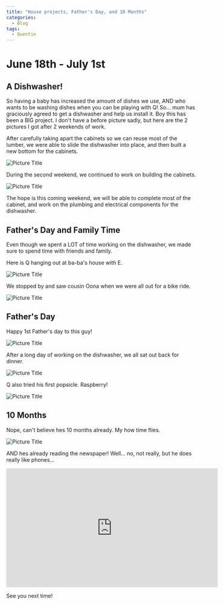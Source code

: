 ```yaml
---
title: "House projects, Father's Day, and 10 Months"
categories:
  - Blog
tags:
  - Quentin
---
```


# June 18th - July 1st

## A Dishwasher!

So having a baby has increased the amount of dishes we use, AND who wants to be washing dishes when you can be playing with Q! So... mum has graciously agreed to get a dishwasher and help us install it. Boy this has been a BIG project. I don't have a before picture sadly, but here are the 2 pictures I got after 2 weekends of work.

After carefully taking apart the cabinets so we can reuse most of the lumber, we were able to slide the dishwasher into place, and then built a new bottom for the cabinets.

![Picture Title](/assets/images/proj1.jpg)

During the second weekend, we continued to work on building the cabinets.

![Picture Title](/assets/images/proj2.jpg)

The hope is this coming weekend, we will be able to complete most of the cabinet, and work on the plumbing and electrical components for the dishwasher.

## Father's Day and Family Time

Even though we spent a LOT of time working on the dishwasher, we made sure to spend time with friends and family.

Here is Q hanging out at ba-ba's house with E.

![Picture Title](/assets/images/eandqfeed.jpg)

We stopped by and saw cousin Oona when we were all out for a bike ride.

![Picture Title](/assets/images/cousintime.jpg)

## Father's Day

Happy 1st Father's day to this guy!

![Picture Title](/assets/images/afd.jpg)

After a long day of working on the dishwasher, we all sat out back for dinner.

![Picture Title](/assets/images/fathersday.jpg)

Q also tried his first popsicle. Raspberry!

![Picture Title](/assets/images/popsic.jpg)

## 10 Months

Nope, can't believe hes 10 months already. My how time flies.

![Picture Title](/assets/images/10month.jpg)

AND hes already reading the newspaper! Well... no, not really, but he does really like phones...
<p>
</p>
<iframe width="560" height="315" src="https://www.youtube.com/embed/EEosIGcAMPc" frameborder="0" allow="accelerometer; autoplay; encrypted-media; gyroscope; picture-in-picture" allowfullscreen></iframe>
<p>
</p>
See you next time!
